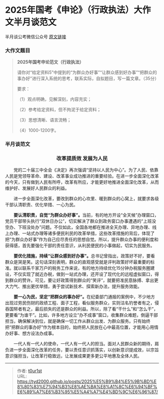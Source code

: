 # 2025年国考《申论》（行政执法）大作文半月谈范文


半月谈公考微信公众号 [原文链接](https://mp.weixin.qq.com/s/1O_Y17kQlyklyM4Zxbb-DQ)

### 大作文题目

> **2025年国考申论范文（行政执法）**
>
> 请你对“给定资料5”中提到的“为群众办好事”“让群众感到好办事”“把群众的事办好”进行深入系统的思考，联系实际，自拟题目，写一篇文章。（35分）
>
> 要求：
>
> （1）观点明确，见解深刻，内容充实；
>
> （2）参考给定资料，但不拘泥于给定资料；
>
> （3）思想清晰、语言流畅；
>
> （4）1000-1200字。

### 半月谈范文

<h3 style="text-align: center;">改革提质效 发展为人民</h3>

<p>&emsp;&emsp;党的二十届三中全会《决定》再次强调“坚持以人民为中心”。为了人民、依靠人民是党领导革命、建设、改革事业成功推进的重要经验。在进一步全面深化改革的今天，只有做到人民有所呼，改革有所应，才能更好地推进全面深化改革，从而维护好、发展好人民群众的利益。</p>

<p>&emsp;&emsp;进一步全面深化改革，要改到群众的心坎里、暖到群众的心窝上，就要求各级干部认清职责、优化举措、一心为民。</p>

<p>&emsp;&emsp;<strong>要认清职责，自觉“为群众办好事”。</strong>当前，有的地方开设“全天候”办理窗口，党员干部带头执行“双休日办公”，切实解决了群众到政务窗口办事遭遇的“上班没空办、下班没处办”问题。不仅如此，全国各地都在推进全天办理、异地办理、线上办理、一站式办理等诸多便民利民的改革举措，这些改革措施的背后，体现了把“为群众办好事”作为自己应尽责任的思想自觉。所以，提升群众办事的便利度和获得感，首先要强化干部的责任意识，从利民便民的小事做起，切实为民服务。</p>

<p>&emsp;&emsp;<strong>要优化措施，持续“让群众感到好办事”。</strong>总书记曾指出，政策好不好，要看群众是哭是笑。这句话深刻表明，群众的直观感受就是评判政策好坏最重要的标准。就以联系千家万户的税务工作来说，有的地方持续优化15分钟办税服务圈建设，不仅实现了就近办税，做到一站式办理，还开设了现代化的远程虚拟窗口，得到群众的赞许。可见，要让好政策得到群众的“笑评”，就要把准民意脉搏、拿出更大力气、推出更优举措，勇于尝试新技术、探索新办法，提升服务效能。</p>

<p>&emsp;&emsp;<strong>要一心为民，坚定“把群众的事办好”。</strong>在纪委部门通报的案例中，不少地方出现过劳民伤财的政绩工程、面子工程，看似服务群众，实则沽名钓誉者有之，侵吞国帑者有之，最后损失的还是群众的利益。所以，除了看“干什么”和“怎么干”，更要看“为谁干”。比如，许多地方设立“办不成事”窗口，收集群众难题，倒逼干部担当，确保解决到位，就是确保一切工作从群众出发、为群众服务。只有始终把“把群众的事办好”作为根本目的，始终把人民放在心中最高位置，才能用心用情办好事、想方设法办成事。</p>

<p>&emsp;&emsp;一代人有一代人的使命，一代人有一代人的担当。面对人民群众新的期待，肩负进一步全面深化改革的任务，要以责任意识抓落实，以创新意识提成效，以宗旨意识强担当，让改革行稳致远，让发展成果更多更公平地惠及全体人民。</p>

---

> 作者: [t0ur1st](https://github.com/tyd2000)  
> URL: https://tyd2000.github.io/posts/2025%E5%B9%B4%E5%9B%BD%E8%80%83%E7%94%B3%E8%AE%BA%E8%A1%8C%E6%94%BF%E6%89%A7%E6%B3%95%E5%A4%A7%E4%BD%9C%E6%96%87/  

